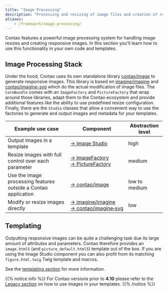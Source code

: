 ```yaml
---
title: "Image Processing"
description: "Processing and resizing of image files and creation of responsive images."
aliases:
    - /framework/image-processing/
---
```


Contao features a powerful image processing system for handling image resizes and creating responsive images. In this
section you'll learn how to use this functionality in your own code and templates.


## Image Processing Stack

Under the hood, Contao uses its own standalone library [contao/image][LibraryImage] to generate responsive images. This
library is based on [imagine/imagine][LibraryImagine] and [contao/imagine-svg][LibraryImagineSvg] which do the actual
modification of image files. The `CoreBundle` comes with an `ImageFactory` and `PictureFactory` that wrap around those
libraries, adapt them to the Contao ecosystem and provide additional features like the ability to use predefined resize
configuration. Finally, there are the `Studio` classes that allow a convenient way to use the factories to generate and
output images and metadata for your templates.

| Example use case | Component | Abstraction level |
|-|-|-|
| Output images in a template | [&rarr;&nbsp;Image Studio][ImageStudio] | high |
| Resize images with full control over each parameter | [&rarr;&nbsp;ImageFactory][ImageFactory]<br>[&rarr;&nbsp;PictureFactory][PictureFactory] | medium | 
| Use the image processing features outside a Contao application | [&rarr;&nbsp;contao/image][LibraryImage] | low to medium |
| Modify or resize images directly | [&rarr;&nbsp;imagine/imagine][LibraryImagine]<br>[&rarr;&nbsp;contao/imagine&#8209;svg][LibraryImagineSvg] | low |


## Templating
Outputting responsive images can be quite a challenging task due its large amount of attributes and parameters. Contao
therefore provides an `image.html5` (and `picture_default.html5`) template out of the box. If you are using the Image
Studio component you can also profit from its matching `figure.html.twig` Twig template and macros.

See the [templating section][Templating] for more information.

{{% notice info %}}
For Contao versions prior to **4.10** please refer to the [Legacy section](/framework/image-processing/legacy/) on how
to use images in your templates. 
{{% /notice %}}


[ImageStudio]: /framework/image-processing/image-studio/
[ImageFactory]: /framework/image-processing/image-picture-factory/#image-factory
[PictureFactory]: /framework/image-processing/image-picture-factory/#picture-factory
[LibraryImage]: https://github.com/contao/image
[LibraryImagine]: https://github.com/avalanche123/Imagine
[LibraryImagineSvg]: https://github.com/contao/imagine-svg
[Templating]: /framework/image-processing/image-studio/#templating
